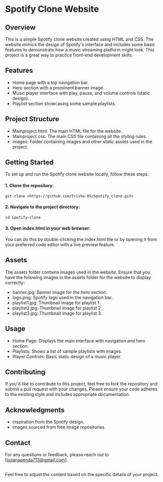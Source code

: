 # Spotify Clone Website
## Overview
This is a simple Spotify clone website created using HTML and CSS. The website mimics the design of Spotify's interface and includes some basic features to demonstrate how a music streaming platform might look. This project is a great way to practice front-end development skills.

## Features
- Home page with a top navigation bar.
- Hero section with a prominent banner image.
- Music player interface with play, pause, and volume controls (static design).
- Playlist section showcasing some sample playlists.

## Project Structure
- Mainproject.html: The main HTML file for the website.
- Mainproject.css: The main CSS file containing all the styling rules.
- images: Folder containing images and other static assets used in the project.

## Getting Started
To set up and run the Spotify clone website locally, follow these steps:

#### 1. Clone the repository:
```
git clone <https://github.com/Trisha-05/Spotify_clone.git>
```
#### 2. Navigate to the project directory:
```
cd spotify-clone
```
#### 3. Open index.html in your web browser:

You can do this by double-clicking the index.html file or by opening it from your preferred code editor with a live preview feature.

## Assets
The assets folder contains images used in the website. Ensure that you have the following images in the assets folder for the website to display correctly:

- banner.jpg: Banner image for the hero section.
- logo.png: Spotify logo used in the navigation bar.
- playlist1.jpg: Thumbnail image for playlist 1.
- playlist2.jpg: Thumbnail image for playlist 2.
- playlist3.jpg: Thumbnail image for playlist 3.
## Usage
- Home Page: Displays the main interface with navigation and hero section.
- Playlists: Shows a list of sample playlists with images.
- Player Controls: Basic static design of a music player.
## Contributing
If you'd like to contribute to this project, feel free to fork the repository and submit a pull request with your changes. Please ensure your code adheres to the existing style and includes appropriate documentation.

## Acknowledgments
- Inspiration from the Spotify design.
- Images sourced from free image repositories.
## Contact
For any questions or feedback, please reach out to [sujanapenda713@gmail.com].
##
Feel free to adjust the content based on the specific details of your project.
